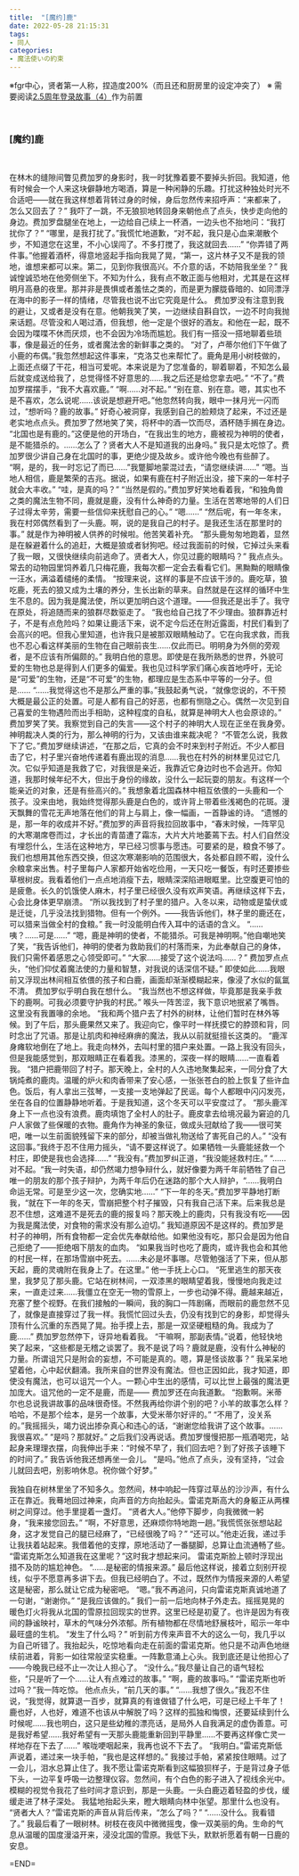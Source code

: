 ```yaml
---
title:  "[魔约]鹿"
date: 2022-05-28 21:15:31
tags:
- 同人
categories:
- 魔法使いの約束
---
```

※fgr中心，贤者第一人称，捏造度200%（而且还和厨房里的设定冲突了）
※ 需要阅读[2.5周年登录故事（4）](https://weibo.com/3132548943/LuLk6xepW)作为前置
<!--more-->
<br>

### \[魔约\]鹿
<br>

在林木的缝隙间瞥见费加罗的身影时，我一时犹豫着要不要掉头折回。我知道，他有时候会一个人来这块僻静地方喝酒，算是一种闲静的乐趣。打扰这种独处时光不合适吧——就在我这样想着背转过身的时候，身后忽然传来招呼声：“来都来了，怎么又回去了？”
我吓了一跳，不无狼狈地转回身来朝他点了点头，快步走向他的身边。费加罗盘腿坐在地上，一边给自己续上一杯酒，一边头也不抬地问：“我打扰你了？”
“哪里，是我打扰了。”我慌忙地道歉，“对不起，我只是心血来潮散个步，不知道您在这里，不小心误闯了。不多打搅了，我这就回去……”
“你弄错了两件事。”他握着酒杯，得意地竖起手指向我晃了晃，“第一，这片林子又不是我的领地，谁想来都可以来。第二，见到你我很高兴。不介意的话，不妨陪我坐坐？”
我诚惶诚恐地在他旁侧坐下。不知为什么，我有点不敢正面与他相对，尤其是在这样明月高悬的夜里。那并非是畏惧或者羞怯之类的，而是更为朦胧昏暗的、如同漂浮在海中的影子一样的情绪，尽管我也说不出它究竟是什么。
费加罗没有注意到我的避让，又或者是没有在意。他朝我笑了笑，一边继续自斟自饮，一边不时向我抛来话题。尽管没和人喝过酒，但我想，他一定是个很好的酒友。和他在一起，既不会因为喋喋不休而厌烦，也不会因为冷场而尴尬。我们有一搭没一搭地聊着些琐事，像是最近的任务，或者魔法舍的新鲜事之类的。
“对了，卢蒂尔他们下午做了小鹿的布偶。”我忽然想起这件事来，“克洛艾也来帮忙了。鹿角是用小树枝做的，上面还点缀了干花，相当可爱呢。本来说是为了您准备的，聊着聊着，不知怎么最后就变成送给我了，总觉得怪不好意思的……我之后还是给您拿去吧。”
“不了。”费加罗摆摆手，“我不大喜欢鹿。”
“啊……对不起。”
“别在意、别在意。嗯，其实也不是不喜欢，怎么说呢……该说是想避开吧。”他忽然转向我，眼中一抹月光一闪而过，“想听吗？鹿的故事。”
好奇心被洞穿，我感到自己的脸颊烧了起来，不过还是老实地点点头。费加罗了然地笑了笑，将杯中的酒一饮而尽，酒杯随手搁在身边。
“北国也是有鹿的。”这便是他的开场白，“在我出生的地方，鹿被视为神明的使者，是不能猎杀的。……怎么了？贤者大人不是知道我的出身吗。”
我只是太吃惊了。费加罗很少讲自己身在北国时的事，更绝少提及故乡。或许他今晚也有些醉了。
“啊，是的，我一时忘记了而已……”我蹩脚地蒙混过去，“请您继续讲……”
“嗯。当地人相信，鹿是繁荣的吉兆。据说，如果有鹿在村子附近出没，接下来的一年村子就会大丰收。”
“哇，是真的吗？”
“当然是假的。”费加罗好笑地看着我，“和独角兽之类的魔法生物不同，鹿就是鹿，没有什么神奇的力量。生活在苦寒地带的人们日子过得太辛劳，需要一些信仰来抚慰自己的心。”
“嗯……”
“然后呢，有一年冬末，我在村郊偶然看到了一头鹿。啊，说的是我自己的村子。是我还生活在那里时的事。”
就是作为神明被人供养的时候啦。他苦笑着补充。
“那头鹿匆匆地跑着，显然是在躲避着什么的追赶，大概是狼或者豺狗吧。经过我面前的时候，它掉过头来看了我一眼，又很快继续向前逃命了。贤者大人，你见过鹿的眼睛吗？”
我点点头。常去的动物园里饲养着几只梅花鹿，我每次都一定会去看看它们。黑黝黝的眼睛像一汪水，满溢着缱绻的柔情。
“按理来说，这样的事是不应该干涉的。鹿吃草，狼吃鹿，死去的狼又成为土壤的养分，生长出新的草来。自然就是在这样的循环中生生不息的。因为我是魔法使，所以更加明白这个道理。——但我还是出手了。我守在原处，将追随而来的狼群尽数驱走了。
“我也给自己找了不少理由。狼群靠近村子，不是有点危险吗？如果让鹿活下来，说不定今后还在附近露面，村民们看到了会高兴的吧。但我心里知道，也许我只是被那双眼睛触动了。它在向我求救，而我也不忍心看这样美丽的生物在自己眼前丧生……仅此而已。明明身为外侧的旁观者，是不应该有所偏颇的。”
我明白他的意思。即使是在我所熟悉的世界，外貌可爱的生物也总是得到人们更多的偏爱。我也见过科学家们痛心疾首地呼吁，无论是“可爱”的生物，还是“不可爱”的生物，都理应是生态系中平等的一分子。但是……
“……我觉得这也不是那么严重的事。”我鼓起勇气说，“就像您说的，不干预大概是最公正的处置。可是人都有自己的好恶，也都有恻隐之心。偶然一次见到自己喜爱的生物遇险而出手相助，这种程度的自私，就算是神明大人也会原谅的。”
费加罗笑了笑。我察觉到自己的失言——这个村子的神明大人现在正坐在我身旁。神明裁决人类的行为，那么神明的行为，又该由谁来裁决呢？
“不管怎么说，我救下了它。”费加罗继续讲述，“在那之后，它真的会不时来到村子附近。不少人都目击了它，村子里兴奋地传递着有鹿出现的消息……我也在村外的树林里见过它几次。它似乎知道是我救了它，对我很是亲近，我靠近它身边时也不会逃开。你知道，我那时候年纪不大，但出于身份的缘故，没什么一起玩耍的朋友。有这样一个能亲近的对象，还是有些高兴的。”
我想象着北国森林中相互依偎的一头鹿和一个孩子。没来由地，我始终觉得那头鹿是白色的，或许背上带着些浅褐色的花斑。漫天飘舞的雪花无声地落在他们的背上与肩上，像一幅画，一首静谧的诗。
“遗憾的是，那一年的收成并不好。”费加罗的声音将我拉回故事中，“春末时候，一阵罕见的大寒潮席卷而过，才长出的青苗遭了霜冻，大片大片地萎蔫下去。村人们自然没有埋怨什么，生活在这种地方，早已经习惯事与愿违。可要紧的是，粮食不够了。我们也想用其他东西交换，但这次寒潮影响的范围很大，各处都自顾不暇，没什么余粮拿来出售。村子里每户人家都开始省吃俭用，一天只吃一餐饭，有时还要掺些草根树皮。我看着他们一点点地消瘦下去，眼睛深深陷进眼眶里。比空腹更可怕的是疲惫。长久的饥饿使人麻木，村子里已经很久没有欢声笑语。再继续这样下去，心会比身体更早崩溃。
“所以我找到了村子里的猎户。入冬以来，动物或是蛰伏或是迁徙，几乎没法找到猎物。但有一个例外。——我告诉他们，林子里的鹿还在，可以猎来当做全村的食粮。”
我一时没能明白传入耳中的话语的含义。
“……咦？……可是……”
“嗯，鹿是神明的使者，不能猎杀。可我是神明啊。”他自嘲地笑了笑，“我告诉他们，神明的使者为救助我们的村落而来，为此奉献自己的身体，我们只需怀着感恩之心领受即可。”
“大家……接受了这个说法吗……？”
费加罗点点头，“他们仰仗着魔法使的力量和智慧，对我说的话深信不疑。”
即使如此……我眼前又浮现出林间相互依偎的孩子和白鹿，画面却渐渐模糊起来，像浸了水似的氤氲不清。
费加罗似乎明白我在想什么。
“我当然也不想这样做，毕竟那是我亲手救下的鹿啊。可我必须要守护我的村民。”
喉头一阵苦涩，我下意识地抿紧了嘴唇。这里没有我置喙的余地。
“我和两个猎户去了村外的树林，让他们暂时在林外等候。到了午后，那头鹿果然又来了。我迎向它，像平时一样抚摸它的脖颈和背，同时念出了咒语。那是让肌肉和神经麻痹的魔法，我从以前就挺擅长这类的。
“鹿浑身瘫软地倒在了地上。我走向林外，去叫村里的猎户来处置。一路上我没有回头，但是我能感觉到，那双眼睛正在看着我。漆黑的，深夜一样的眼睛……一直看着我。
“猎户把鹿带回了村子。那天晚上，全村的人久违地聚集起来，一同分食了大锅炖煮的鹿肉。温暖的炉火和肉香带来了安心感，一张张苍白的脸上恢复了些许血色。饭后，有人拿出三弦琴，一支接一支地弹起了民谣。每个人都眼中闪闪发亮，坐在各自的位置静静地听着。于是我知道，这个冬天可以平安度过了。
“那头鹿浑身上下一点也没有浪费。鹿肉填饱了全村人的肚子。鹿皮拿去给境况最为窘迫的几户人家做了些保暖的衣物。鹿角作为神圣的象征，做成头冠献给了我——很可笑吧，唯一以生前面貌残留下来的部分，却被当做礼物送给了害死自己的人。”
“没有这回事。”我终于忍不住用力摇头，“请不要这样说了。如果牺牲一头鹿能拯救一个村庄，即使是我也会选择……”
“我没有。”费加罗纠正道，“我没能拯救村庄。”
“……对不起。“我一时失语，却仍然竭力想争辩什么，就好像要为两千年前牺牲了自己唯一的朋友的那个孩子辩护，为两千年后仍在迷路的那个大人辩护，“……我明白命运无常。可是至少这一次，您确实地……”
“下一年的冬天。”费加罗平静地打断我，“就在下一年的冬天，雪崩把整个村子摧毁，只有我自己活下来。后来我总是忍不住想，这难道不是死去的鹿的报复吗？那天晚上的鹿肉，只有我没有吃——因为我是魔法使，对食物的需求没有那么迫切。”
我知道原因不是这样的。费加罗是村子的神明，所有食物都一定会优先奉献给他。如果他没有吃，那只会是因为他自己拒绝了——拒绝咽下朋友的血肉。
“如果我当时也吃了鹿肉，或许我也会和其他的村民一样，在那场雪崩中死去。……未必是坏事哪。尽管勉强活了下来，但从那天起，鹿的灵魂附在我身上了。在这里。”
他一手抚上心口。
“死里逃生的那天夜里，我梦见了那头鹿。它站在树林间，一双漆黑的眼睛望着我，慢慢地向我走过来，一直走过来……我僵立在空无一物的雪原上，一步也动弹不得。鹿越来越近，充塞了整个视野。在我们接触的一瞬间，我的胸口一阵剧痛，而眼前的鹿忽然不见了，就像是直接穿过了我一样。我慌忙回过头去，仍没有找到它的身影，却觉得头顶有什么沉重的东西晃了晃。抬手摸上去，那是一双坚硬粗糙的角。我成为了鹿……”
费加罗忽然停下，讶异地看着我。
“干嘛啊，那副表情。”说着，他轻快地笑了起来，“这些都是无稽之谈罢了。我不是说了吗？鹿就是鹿，没有什么神秘的力量。所谓诅咒只是附会的妄想，不可能是真的。嗯，算是怪谈故事？”
我呆呆地望着他，心中起伏翻涌。我所来自的世界没有魔法。但也正因如此，我才知道，即使没有魔法，也可以诅咒一个人。一颗心中生出的感情，可以比世上最强的魔法更加庞大。诅咒他的一定不是鹿，而是——
费加罗还在向我道歉。
“抱歉啊。米蒂尔也总说我讲故事的品味很奇怪。不然我再给你讲个别的吧？小羊的故事怎么样？哈哈，不是那个绘本，是另一个故事，大受米蒂尔好评的。”
“不用了，没关系的。”我摇摇头，竭力说出掺杂真心和违心的话，“谢谢您给我讲了这个故事。……我很喜欢。”
“是吗？那就好。”
之后我们没再说话。费加罗慢慢把那一瓶酒喝完，站起身来理理衣摆，向我伸出手来：“时候不早了，我们回去吧？到了好孩子该睡下的时间了。”
我告诉他我还想再坐一会儿。
“是吗。”他点了点头，没有坚持，“过会儿就回去吧，别影响休息。祝你做个好梦。”
<br>

我独自在树林里坐了不知多久。忽然间，林中响起一阵穿过草丛的沙沙声，有什么正在靠近。我蓦地回过神来，向声音的方向抬起头。雷诺克斯高大的身躯正从两棵树之间穿过。他手里提着一盏灯。
“贤者大人。”他停下脚步，向我微微一躬身，“我来接您回去。”
“啊，不好意思，还麻烦你特地跑一趟。”我慌慌张张想站起身，这才发觉自己的腿已经麻了，“已经很晚了吗？”
“还可以。”他走近我，递过手让我扶着站起来。我借着他的支撑，原地活动了一番腿脚，总算让血流通畅了些。
“雷诺克斯怎么知道我在这里呢？”这时我才想起来问。
雷诺克斯脸上顿时浮现出措不及防的尴尬神色。
“……是秘密的情报来源。”
最后他这样说，接着立刻别开视线，似乎不愿意再多讲下去。但我已经明白了。不过，既然作为情报来源的人希望这是秘密，那么就让它成为秘密吧。
“嗯。”我不再追问，只向雷诺克斯真诚地道了一句谢，“谢谢你。”
“是我应该做的。”
我们一前一后地向林子外走去。摇摇晃晃的暖色灯火将我从北国的雪原拉回现实的世界。这里已经是初夏了。也许是因为有夜间的静谧映衬，草木的气味分外浓郁。所有植物都在尽情地舒展枝叶，昭示一年中最旺盛的生机。
“发生了什么吗？”
听到前方传来声音不大的这么一句，我几乎以为自己听错了。我抬起头，吃惊地看向走在前面的雷诺克斯。他只是不动声色地继续前进着，背影一如往常般坚实稳重。一阵歉意涌上心头。我到底还是让他担心了——今晚我已经不止一次让人担心了。
“没什么。”我尽量让自己的语气轻松些，“只是听了一个……让人有点难过的故事。”
“啊，鹿的故事吗。”
“雷诺克斯也听过吗？”我一阵吃惊。
他点点头，“前几天的事。”
“……我想了很久。”我忍不住说，“我觉得，就算退一百步，就算真的有谁做错了什么吧，可是已经上千年了！鹿也好，人也好，难道不也该从中解脱了吗？这样的孤独和悔恨，还要延续到什么时候呢……我也明白，这只是些幼稚的漂亮话，是局外人自我满足的虚伪善意。可是我好希望……我好希望有一天那头鹿能重新回到平静里……不要再这样像亡灵一样地存在下去了……”
喉咙哽咽起来，我再也说不下去了。
“我明白。”雷诺克斯低声说着，递过来一块手帕，“我也是这样想的。”
我接过手帕，紧紧按住眼睛。过了一会儿，泪水总算止住了。我不愿让雷诺克斯看到这幅狼狈样子，于是背过身子低下头，一边平复呼吸一边整理仪容。忽然间，有个白色的影子进入了视线余光中。模糊的视觉令我花了些时间才意识到，那是一头鹿。一头白鹿迈着轻盈的步伐，缓缓走进了林子深处。
我猛地抬起头来，瞪大眼睛向林中张望。那里什么也没有。
“贤者大人？”雷诺克斯的声音从背后传来，“怎么了吗？”
“……没什么。我看错了。”
我最后看了一眼树林。树枝在夜风中微微摇曳，像一双美丽的角。生命的气息从温暖的国度漫溢开来，浸没北国的雪原。我低下头，默默祈愿着有朝一日鹿的安息。
<br>


=END=
<br>



